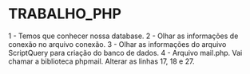 # TRABALHO_PHP

1 - Temos que conhecer nossa database.
2 - Olhar as informações de conexão no arquivo conexão.
3 - Olhar as informações do arquivo ScriptQuery para criação do banco de dados.
4 - Arquivo mail.php. Vai chamar a biblioteca phpmail. Alterar as linhas 17, 18 e 27.
